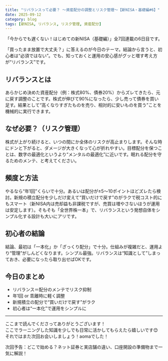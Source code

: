 ```yaml
---
title: "リバランスって必要？ 〜資産配分の調整とリスク管理〜【新NISA・基礎編#6】"
date: 2025-09-12
category: blog
tags: [新NISA, リバランス, リスク管理, 資産配分]
---
```


「今からでも遅くない！はじめての新NISA（基礎編）」全7回連載の6日目です。

「買ったまま放置で大丈夫？」に答えるのが今日のテーマ。結論から言うと、初心者は“必須ではない”。でも、知っておくと運用の安心感がグッと増す考え方が“リバランス”です。

## リバランスとは

あらかじめ決めた資産配分（例：株式80%、債券20%）からズレてきたら、元に戻す調整のことです。株式が伸びて90%になったら、少し売って債券を買い足す。結果として“高くなりすぎたものを売り、相対的に安いものを買う”ことを機械的に実行できます。

## なぜ必要？（リスク管理）

株式が上がり続けると、いつの間にか全体のリスクが高止まりします。そんな時にドンと下がると、ダメージが大きくなって心が折れやすい。目標配分を保つことは、数字の最適化というより“メンタルの最適化”に近いです。眠れる配分を守るためのメンテ、と考えてください。

## 頻度と方法

やるなら“年1回”くらいで十分。あるいは配分が±5〜10ポイントほどズレたら検討。新規の積立配分を少しだけ変えて“買いだけで戻す”のがラクで税コスト的にもスマート（新NISA内は売却益も非課税ですが、売買は増やさないほうが運用は安定します）。そもそも「全世界株一本」で、リバランスという発想自体をシンプル化する設計も大いにアリです。

## 初心者の結論

結論、最初は「一本化」か「ざっくり配分」で十分。仕組みが複雑だと、運用より“管理”がしんどくなります。シンプル最強。リバランスは“知識として”しまっておき、必要になったら取り出せばOKです。

## 今日のまとめ

- リバランス＝配分のメンテでリスク抑制
- 年1回 or 乖離時に軽く調整
- 新規積立の配分で“買いだけで戻す”がラク
- 初心者は“一本化”で運用をシンプルに

---

ここまで読んでくださってありがとうございます！  
ここでラーニングした知識を少しでも日常に活かしてもらえたら嬉しいです😊  
それではまた次回お会いしましょう！aomaでした！  

次回予告：どこで始める？ネット証券と実店舗の違い、口座開設の準備物まで一気に解説！
